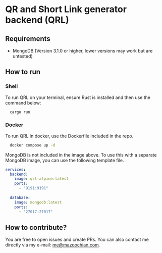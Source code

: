 # QR and Short Link generator backend (QRL)

## Requirements
- MongoDB (Version 3.1.0 or higher, lower versions may work but are untested)

## How to run
### Shell
To run QRL on your terminal, ensure Rust is installed and then use the command below:
```Bash
  cargo run
```

### Docker
To run QRL in docker, use the Dockerfile included in the repo.
```Bash
  docker compose up -d
```

MongoDB is not included in the image above. 
To use this with a separate MongoDB image, you can use the following template file.
```YAML
services:
  backend:
    image: qrl-alpine:latest
    ports:
      - "9191:9191"
  
  database:
    image: mongodb:latest
    ports:
      - "27017:27017"
```

## How to contribute?
You are free to open issues and create PRs. 
You can also contact me directly via my e-mail: [me@mazoochian.com](mailto:me@mazoochian.com).
